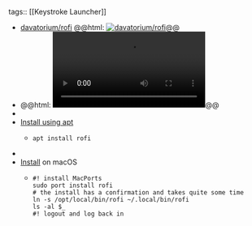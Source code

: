 tags:: [[Keystroke Launcher]]

- [davatorium/rofi](https://github.com/davatorium/rofi)
  @@html: <a href="https://github.com/davatorium/rofi/"><img src="https://github-readme-stats-astronomer.vercel.app/api/pin/?username=davatorium&repo=rofi&theme=tokyonight" alt="davatorium/rofi"/></a>@@
- @@html: <video src="https://user-images.githubusercontent.com/84911063/139428874-fe182dd6-82c6-49b8-8da1-920ddda3d1ed.mp4" alt="Rofi Demo" controls></video>@@
-
- [Install using apt](https://github.com/davatorium/rofi/blob/next/INSTALL.md#debian-or-ubuntu)
	- ```shell
	  apt install rofi
	  ```
-
- [Install](https://github.com/davatorium/rofi/blob/next/INSTALL.md#macos) on macOS
	- ```shell
	  #! install MacPorts
	  sudo port install rofi
	  # the install has a confirmation and takes quite some time
	  ln -s /opt/local/bin/rofi ~/.local/bin/rofi
	  ls -al $_
	  #! logout and log back in
	  ```